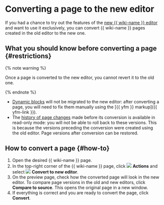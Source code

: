 # Converting a page to the new editor

If you had a chance to try out the features of the [new {{ wiki-name }} editor](../pages-types.md#new-editor) and want to use it exclusively, you can convert {{ wiki-name }} pages created in the old editor to the new one.

## What you should know before converting a page {#restrictions}

{% note warning %}

Once a page is converted to the new editor, you cannot revert it to the old one.

{% endnote %}

- [Dynamic blocks](../actions.md) will not be migrated to the new editor: after converting a page, you will need to fix them manually using the [{{ yfm }} markup]({{ yfm-link }}).
- The [history of page changes](../history.md) made before its conversion is available in read-only mode: you will not be able to roll back to these versions. This is because the versions preceding the conversion were created using the old editor. Page versions after conversion can be restored.

## How to convert a page {#how-to}

1. Open the desired {{ wiki-name }} page.
1. In the top-right corner of the {{ wiki-name }} page, click ![](../../_assets/wiki/svg/actions-icon.svg) **Actions** and select ![](../../_assets/wiki/svg/convert-page.svg) **Convert to new editor**.
1. On the preview page, check how the converted page will look in the new editor. To compare page versions in the old and new editors, click **Compare to source**. This opens the original page in a new window.
1. If everything is correct and you are ready to convert the page, click **Convert**.


